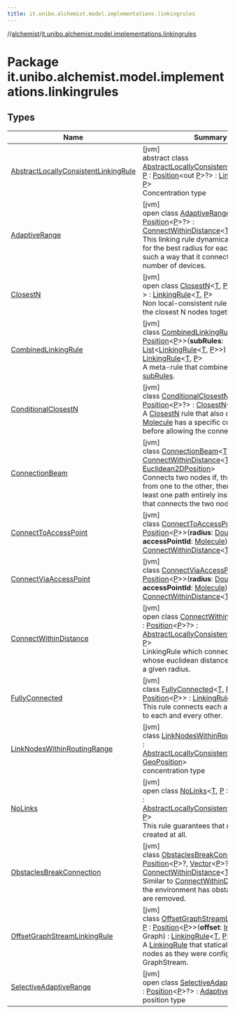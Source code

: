 ```yaml
---
title: it.unibo.alchemist.model.implementations.linkingrules
---
```

//[alchemist](../../index.html)/[it.unibo.alchemist.model.implementations.linkingrules](index.html)



# Package it.unibo.alchemist.model.implementations.linkingrules



## Types


| Name | Summary |
|---|---|
| [AbstractLocallyConsistentLinkingRule](-abstract-locally-consistent-linking-rule/index.html) | [jvm]<br>abstract class [AbstractLocallyConsistentLinkingRule](-abstract-locally-consistent-linking-rule/index.html)<[T](-abstract-locally-consistent-linking-rule/index.html), [P](-abstract-locally-consistent-linking-rule/index.html) : [Position](../it.unibo.alchemist.model.interfaces/-position/index.html)<out [P](../it.unibo.alchemist.model.interfaces/-route/index.html)>?> : [LinkingRule](../it.unibo.alchemist.model.interfaces/-linking-rule/index.html)<[T](../it.unibo.alchemist.model.implementations.layers/-step-layer/index.html), [P](../it.unibo.alchemist.model.interfaces/-route/index.html)> <br>Concentration type |
| [AdaptiveRange](-adaptive-range/index.html) | [jvm]<br>open class [AdaptiveRange](-adaptive-range/index.html)<[T](-adaptive-range/index.html), [P](-adaptive-range/index.html) : [Position](../it.unibo.alchemist.model.interfaces/-position/index.html)<[P](../it.unibo.alchemist.model.interfaces/-route/index.html)>?> : [ConnectWithinDistance](-connect-within-distance/index.html)<[T](../it.unibo.alchemist.model.implementations.layers/-step-layer/index.html), [P](../it.unibo.alchemist.model.interfaces/-route/index.html)> <br>This linking rule dynamically searches for the best radius for each device, in such a way that it connects to a certain number of devices. |
| [ClosestN](-closest-n/index.html) | [jvm]<br>open class [ClosestN](-closest-n/index.html)<[T](-closest-n/index.html), [P](-closest-n/index.html) : [Position](../it.unibo.alchemist.model.interfaces/-position/index.html)<[P](../it.unibo.alchemist.model.interfaces/-route/index.html)>?> : [LinkingRule](../it.unibo.alchemist.model.interfaces/-linking-rule/index.html)<[T](../it.unibo.alchemist.model.implementations.layers/-step-layer/index.html), [P](../it.unibo.alchemist.model.interfaces/-route/index.html)> <br>Non local-consistent rule that connect the closest N nodes together. |
| [CombinedLinkingRule](-combined-linking-rule/index.html) | [jvm]<br>class [CombinedLinkingRule](-combined-linking-rule/index.html)<[T](-combined-linking-rule/index.html), [P](-combined-linking-rule/index.html) : [Position](../it.unibo.alchemist.model.interfaces/-position/index.html)<[P](-combined-linking-rule/index.html)>>(**subRules**: [List](https://kotlinlang.org/api/latest/jvm/stdlib/kotlin.collections/-list/index.html)<[LinkingRule](../it.unibo.alchemist.model.interfaces/-linking-rule/index.html)<[T](-combined-linking-rule/index.html), [P](-combined-linking-rule/index.html)>>) : [LinkingRule](../it.unibo.alchemist.model.interfaces/-linking-rule/index.html)<[T](-combined-linking-rule/index.html), [P](-combined-linking-rule/index.html)> <br>A meta-rule that combines multiple [subRules](-combined-linking-rule/sub-rules.html). |
| [ConditionalClosestN](-conditional-closest-n/index.html) | [jvm]<br>class [ConditionalClosestN](-conditional-closest-n/index.html)<[T](-conditional-closest-n/index.html), [P](-conditional-closest-n/index.html) : [Position](../it.unibo.alchemist.model.interfaces/-position/index.html)<[P](../it.unibo.alchemist.model.interfaces/-route/index.html)>?> : [ClosestN](-closest-n/index.html)<[T](../it.unibo.alchemist.model.implementations.layers/-step-layer/index.html), [P](../it.unibo.alchemist.model.interfaces/-route/index.html)> <br>A [ClosestN](-closest-n/index.html) rule that also checks that a [Molecule](../it.unibo.alchemist.model.interfaces/-molecule/index.html) has a specific concentration before allowing the connection. |
| [ConnectionBeam](-connection-beam/index.html) | [jvm]<br>class [ConnectionBeam](-connection-beam/index.html)<[T](-connection-beam/index.html)> : [ConnectWithinDistance](-connect-within-distance/index.html)<[T](-connection-beam/index.html), [Euclidean2DPosition](../it.unibo.alchemist.model.implementations.positions/-euclidean2-d-position/index.html)> <br>Connects two nodes if, throwing a beam from one to the other, there exists at least one path entirely inside the beam that connects the two nodes. |
| [ConnectToAccessPoint](-connect-to-access-point/index.html) | [jvm]<br>class [ConnectToAccessPoint](-connect-to-access-point/index.html)<[T](-connect-to-access-point/index.html), [P](-connect-to-access-point/index.html) : [Position](../it.unibo.alchemist.model.interfaces/-position/index.html)<[P](-connect-to-access-point/index.html)>>(**radius**: [Double](https://kotlinlang.org/api/latest/jvm/stdlib/kotlin/-double/index.html), **accessPointId**: [Molecule](../it.unibo.alchemist.model.interfaces/-molecule/index.html)) : [ConnectWithinDistance](-connect-within-distance/index.html)<[T](-connect-to-access-point/index.html), [P](-connect-to-access-point/index.html)> |
| [ConnectViaAccessPoint](-connect-via-access-point/index.html) | [jvm]<br>class [ConnectViaAccessPoint](-connect-via-access-point/index.html)<[T](-connect-via-access-point/index.html), [P](-connect-via-access-point/index.html) : [Position](../it.unibo.alchemist.model.interfaces/-position/index.html)<[P](-connect-via-access-point/index.html)>>(**radius**: [Double](https://kotlinlang.org/api/latest/jvm/stdlib/kotlin/-double/index.html), **accessPointId**: [Molecule](../it.unibo.alchemist.model.interfaces/-molecule/index.html)) : [ConnectWithinDistance](-connect-within-distance/index.html)<[T](-connect-via-access-point/index.html), [P](-connect-via-access-point/index.html)> |
| [ConnectWithinDistance](-connect-within-distance/index.html) | [jvm]<br>open class [ConnectWithinDistance](-connect-within-distance/index.html)<[T](-connect-within-distance/index.html), [P](-connect-within-distance/index.html) : [Position](../it.unibo.alchemist.model.interfaces/-position/index.html)<[P](../it.unibo.alchemist.model.interfaces/-route/index.html)>?> : [AbstractLocallyConsistentLinkingRule](-abstract-locally-consistent-linking-rule/index.html)<[T](../it.unibo.alchemist.model.implementations.layers/-step-layer/index.html), [P](../it.unibo.alchemist.model.interfaces/-route/index.html)> <br>LinkingRule which connects nodes whose euclidean distance is shorter than a given radius. |
| [FullyConnected](-fully-connected/index.html) | [jvm]<br>class [FullyConnected](-fully-connected/index.html)<[T](-fully-connected/index.html), [P](-fully-connected/index.html) : [Position](../it.unibo.alchemist.model.interfaces/-position/index.html)<[P](-fully-connected/index.html)>> : [LinkingRule](../it.unibo.alchemist.model.interfaces/-linking-rule/index.html)<[T](-fully-connected/index.html), [P](-fully-connected/index.html)> <br>This rule connects each and every node to each and every other. |
| [LinkNodesWithinRoutingRange](-link-nodes-within-routing-range/index.html) | [jvm]<br>class [LinkNodesWithinRoutingRange](-link-nodes-within-routing-range/index.html)<[T](-link-nodes-within-routing-range/index.html)> : [AbstractLocallyConsistentLinkingRule](-abstract-locally-consistent-linking-rule/index.html)<[T](../it.unibo.alchemist.model.implementations.movestrategies.speed/-trace-dependant-speed/index.html), [GeoPosition](../it.unibo.alchemist.model.interfaces/-geo-position/index.html)> <br>concentration type |
| [NoLinks](-no-links/index.html) | [jvm]<br>open class [NoLinks](-no-links/index.html)<[T](-no-links/index.html), [P](-no-links/index.html) : [Position](../it.unibo.alchemist.model.interfaces/-position/index.html)<[P](../it.unibo.alchemist.model.interfaces/-route/index.html)>?> : [AbstractLocallyConsistentLinkingRule](-abstract-locally-consistent-linking-rule/index.html)<[T](../it.unibo.alchemist.model.implementations.layers/-step-layer/index.html), [P](../it.unibo.alchemist.model.interfaces/-route/index.html)> <br>This rule guarantees that no links are created at all. |
| [ObstaclesBreakConnection](-obstacles-break-connection/index.html) | [jvm]<br>class [ObstaclesBreakConnection](-obstacles-break-connection/index.html)<[T](-obstacles-break-connection/index.html), [P](-obstacles-break-connection/index.html) : [Position](../it.unibo.alchemist.model.interfaces/-position/index.html)<[P](../it.unibo.alchemist.model.interfaces/-route/index.html)>?, [Vector](../it.unibo.alchemist.model.interfaces.geometry/-vector/index.html)<[P](../it.unibo.alchemist.model.interfaces/-route/index.html)>?> : [ConnectWithinDistance](-connect-within-distance/index.html)<[T](../it.unibo.alchemist.model.implementations.layers/-step-layer/index.html), [P](../it.unibo.alchemist.model.interfaces/-route/index.html)> <br>Similar to [ConnectWithinDistance](-connect-within-distance/index.html), but if the environment has obstacles, the links are removed. |
| [OffsetGraphStreamLinkingRule](-offset-graph-stream-linking-rule/index.html) | [jvm]<br>class [OffsetGraphStreamLinkingRule](-offset-graph-stream-linking-rule/index.html)<[T](-offset-graph-stream-linking-rule/index.html), [P](-offset-graph-stream-linking-rule/index.html) : [Position](../it.unibo.alchemist.model.interfaces/-position/index.html)<[P](-offset-graph-stream-linking-rule/index.html)>>(**offset**: [Int](https://kotlinlang.org/api/latest/jvm/stdlib/kotlin/-int/index.html), **graph**: Graph) : [LinkingRule](../it.unibo.alchemist.model.interfaces/-linking-rule/index.html)<[T](-offset-graph-stream-linking-rule/index.html), [P](-offset-graph-stream-linking-rule/index.html)> <br>A [LinkingRule](../it.unibo.alchemist.model.interfaces/-linking-rule/index.html) that statically connects nodes as they were configured by GraphStream. |
| [SelectiveAdaptiveRange](-selective-adaptive-range/index.html) | [jvm]<br>open class [SelectiveAdaptiveRange](-selective-adaptive-range/index.html)<[T](-selective-adaptive-range/index.html), [P](-selective-adaptive-range/index.html) : [Position](../it.unibo.alchemist.model.interfaces/-position/index.html)<[P](../it.unibo.alchemist.model.implementations.actions/-s-a-p-e-r-e-chemotaxis/index.html)>?> : [AdaptiveRange](-adaptive-range/index.html)<[T](../it.unibo.alchemist.model.implementations.conditions/-abstract-condition/index.html), [P](../it.unibo.alchemist.model.implementations.actions/-s-a-p-e-r-e-chemotaxis/index.html)> <br>position type |

